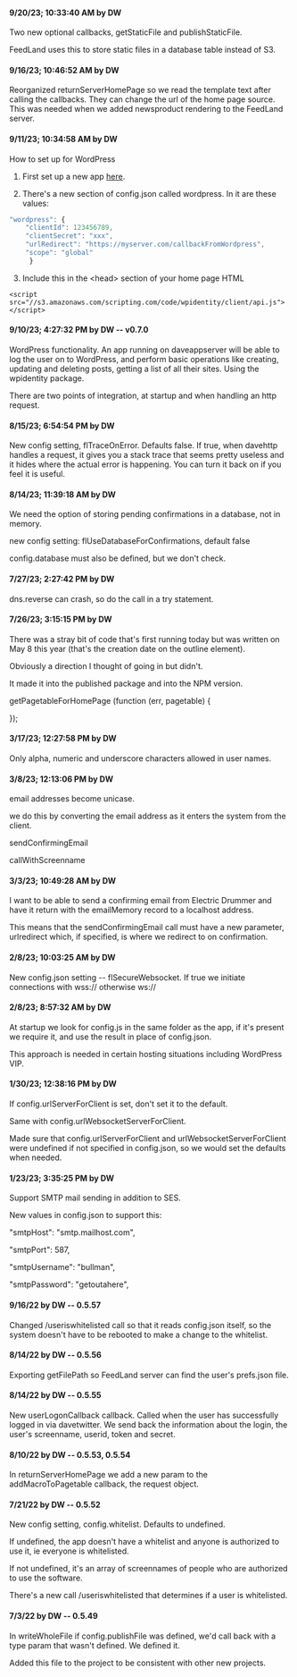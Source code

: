 #### 9/20/23; 10:33:40 AM by DW

Two new optional callbacks, getStaticFile and publishStaticFile.

FeedLand uses this to store static files in a database table instead of S3.

#### 9/16/23; 10:46:52 AM by DW

Reorganized returnServerHomePage so we read the template text after calling the callbacks. They can change the url of the home page source. This was needed when we added newsproduct rendering to the FeedLand server.

#### 9/11/23; 10:34:58 AM by DW

How to set up for WordPress

1. First set up a new app <a href="https://developer.wordpress.com/apps/new/">here</a>. 

2. There's a new section of config.json called wordpress. In it are these values:

```JavaScript"wordpress": {	"clientId": 123456789,	"clientSecret": "xxx",	"urlRedirect": "https://myserver.com/callbackFromWordpress",	"scope": "global"	 }```

3. Include this in the &lt;head> section of your home page HTML

<code>&lt;script src="//s3.amazonaws.com/scripting.com/code/wpidentity/client/api.js">&lt;/script></code>

#### 9/10/23; 4:27:32 PM by DW -- v0.7.0

WordPress functionality. An app running on daveappserver will be able to log the user on to WordPress, and perform basic operations like creating, updating and deleting posts, getting a list of all their sites. Using the wpidentity package. 

There are two points of integration, at startup and when handling an http request. 

#### 8/15/23; 6:54:54 PM by DW

New config setting, flTraceOnError. Defaults false. If true, when davehttp handles a request, it gives you a stack trace that seems pretty useless and it hides where the actual error is happening. You can turn it back on if you feel it is useful. 

#### 8/14/23; 11:39:18 AM by DW

We need the option of storing pending confirmations in a database, not in memory. 

new config setting: flUseDatabaseForConfirmations, default false

config.database must also be defined, but we don't check.

#### 7/27/23; 2:27:42 PM by DW

dns.reverse can crash, so do the call in a try statement.

#### 7/26/23; 3:15:15 PM by DW

There was a stray bit of code that's first running today but was written on May 8 this year (that's the creation date on the outline element). 

Obviously a direction I thought of going in but didn't.

It made it into the published package and into the NPM version. 

getPagetableForHomePage (function (err, pagetable) { 

});

#### 3/17/23; 12:27:58 PM by DW

Only alpha, numeric and underscore characters allowed in user names.

#### 3/8/23; 12:13:06 PM by DW

email addresses become unicase.

we do this by converting the email address as it enters the system from the client. 

sendConfirmingEmail

callWithScreenname

#### 3/3/23; 10:49:28 AM by DW

I want to be able to send a confirming email from Electric Drummer and have it return with the emailMemory record to a localhost address. 

This means that the sendConfirmingEmail call must have a new parameter, urlredirect which, if specified, is where we redirect to on confirmation.

#### 2/8/23; 10:03:25 AM by DW

New config.json setting -- flSecureWebsocket. If true we initiate connections with wss:// otherwise ws://

#### 2/8/23; 8:57:32 AM by DW

At startup we look for config.js in the same folder as the app, if it's present we require it, and use the result in place of config.json.

This approach is needed in certain hosting situations including WordPress VIP. 

#### 1/30/23; 12:38:16 PM by DW

If config.urlServerForClient is set, don't set it to the default. 

Same with config.urlWebsocketServerForClient.

Made sure that config.urlServerForClient and urlWebsocketServerForClient were undefined if not specified in config.json, so we would set the defaults when needed.

#### 1/23/23; 3:35:25 PM by DW

Support SMTP mail sending in addition to SES.

New values in config.json to support this:

"smtpHost": "smtp.mailhost.com",

"smtpPort": 587,

"smtpUsername": "bullman",

"smtpPassword": "getoutahere",

#### 9/16/22 by DW -- 0.5.57

Changed /useriswhitelisted call so that it reads config.json itself, so the system doesn't have to be rebooted to make a change to the whitelist.

#### 8/14/22 by DW -- 0.5.56

Exporting getFilePath so FeedLand server can find the user's prefs.json file. 

#### 8/14/22 by DW -- 0.5.55

New userLogonCallback callback. Called when the user has successfully logged in via davetwitter. We send back the information about the login, the user's screenname, userid, token and secret. 

#### 8/10/22 by DW -- 0.5.53, 0.5.54

In returnServerHomePage we add a new param to the addMacroToPagetable callback, the request object. 

#### 7/21/22 by DW -- 0.5.52

New config setting, config.whitelist. Defaults to undefined. 

If undefined, the app doesn't have a whitelist and anyone is authorized to use it, ie everyone is whitelisted. 

If not undefined, it's an array of screennames of people who are authorized to use the software. 

There's a new call /useriswhitelisted that determines if a user is whitelisted. 

#### 7/3/22 by DW -- 0.5.49

In writeWholeFile if config.publishFile was defined, we'd call back with a type param that wasn't defined. We defined it. 

Added this file to the project to be consistent with other new projects.

